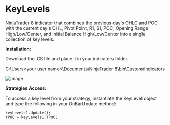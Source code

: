 # KeyLevels
NinjaTrader 8 indicator that combines the previous day's OHLC and POC with the current day's OHL, Pivot Point, R1, S1, POC, Opening Range High/Low/Center, and Initial Balance High/Low/Center into a single collection of key levels.

**Installation:**

Download the .CS file and place it in your indicators folder.

C:\Users\<your user name>\Documents\NinjaTrader 8\bin\Custom\Indicators

![image](https://github.com/user-attachments/assets/378b6630-ff5c-4d0e-ae12-a72d363854dc)

**Strategies Access:**

To access a key level from your strategy, instantiate the KeyLevel object and type the following in your OnBarUpdate method:

```
keyLevels1.Update();
tPOC = keyLevels1.TPOC;
```
